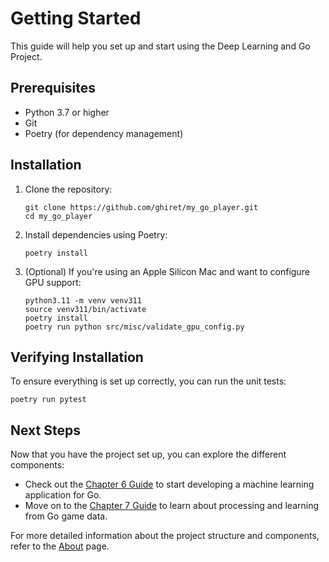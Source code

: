 # Getting Started

This guide will help you set up and start using the Deep Learning and Go Project.

## Prerequisites

- Python 3.7 or higher
- Git
- Poetry (for dependency management)

## Installation

1. Clone the repository:
   ```
   git clone https://github.com/ghiret/my_go_player.git
   cd my_go_player
   ```

2. Install dependencies using Poetry:
   ```
   poetry install
   ```

3. (Optional) If you're using an Apple Silicon Mac and want to configure GPU support:
   ```
   python3.11 -m venv venv311
   source venv311/bin/activate
   poetry install
   poetry run python src/misc/validate_gpu_config.py
   ```

## Verifying Installation

To ensure everything is set up correctly, you can run the unit tests:

```
poetry run pytest
```

## Next Steps

Now that you have the project set up, you can explore the different components:

- Check out the [Chapter 6 Guide](chapter6.md) to start developing a machine learning application for Go.
- Move on to the [Chapter 7 Guide](chapter7.md) to learn about processing and learning from Go game data.

For more detailed information about the project structure and components, refer to the [About](about.md) page.